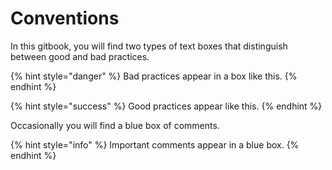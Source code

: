 # Conventions

In this gitbook, you will find two types of text boxes that distinguish between good and bad practices.

{% hint style="danger" %}
Bad practices appear in a box like this.
{% endhint %}

{% hint style="success" %}
Good practices appear like this.
{% endhint %}

Occasionally you will find a blue box of comments.

{% hint style="info" %}
Important comments appear in a blue box.
{% endhint %}

